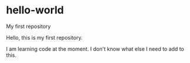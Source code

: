 # hello-world
My first repository

Hello, this is my first repository.

I am learning code at the moment.
I don't know what else I need to add to this.
